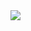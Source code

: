 <img src="https://capsule-render.vercel.app/api?type=waving&color=gradient&height=200&text=Hi,%20I'm%20Anton!&fontAlignY=40&desc=Software%20Developer-nl-[Python%20|%20Django%20|%20FastAPI]&descAlign=30&descAlignY=70"/>
